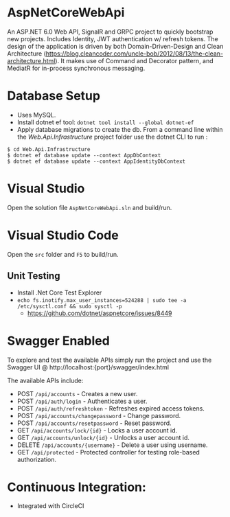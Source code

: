 # AspNetCoreWebApi

An ASP.NET 6.0 Web API, SignalR and GRPC project to quickly bootstrap new projects. Includes Identity, JWT authentication w/ refresh tokens. The design of the application is driven by both Domain-Driven-Design and Clean Architecture (https://blog.cleancoder.com/uncle-bob/2012/08/13/the-clean-architecture.html). It makes use of Command and Decorator pattern, and MediatR for in-process synchronous messaging.

# Database Setup

- Uses MySQL.
- Install dotnet ef tool: `dotnet tool install --global dotnet-ef`
- Apply database migrations to create the db. From a command line within the _Web.Api.Infrastructure_ project folder use the dotnet CLI to run :
```
$ cd Web.Api.Infrastructure
$ dotnet ef database update --context AppDbContext
$ dotnet ef database update --context AppIdentityDbContext
```

# Visual Studio

Open the solution file <code>AspNetCoreWebApi.sln</code> and build/run.

# Visual Studio Code

Open the <code>src</code> folder and <code>F5</code> to build/run.

## Unit Testing

- Install .Net Core Test Explorer
- `echo fs.inotify.max_user_instances=524288 | sudo tee -a /etc/sysctl.conf && sudo sysctl -p`
  - https://github.com/dotnet/aspnetcore/issues/8449

# Swagger Enabled

To explore and test the available APIs simply run the project and use the Swagger UI @ http://localhost:{port}/swagger/index.html

The available APIs include:

- POST `/api/accounts` - Creates a new user.
- POST `/api/auth/login` - Authenticates a user.
- POST `/api/auth/refreshtoken` - Refreshes expired access tokens.
- POST `/api/accounts/changepassword` - Change password.
- POST `/api/accounts/resetpassword` - Reset password.
- GET `/api/accounts/lock/{id}` - Locks a user account id.
- GET `/api/accounts/unlock/{id}` - Unlocks a user account id.
- DELETE `/api/accounts/{username}` - Delete a user using username.
- GET `/api/protected` - Protected controller for testing role-based authorization.

# Continuous Integration:

- Integrated with CircleCI
